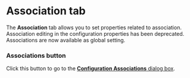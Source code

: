 # Association tab

The **Association** tab allows you to set properties related to
association. Association editing in the configuration properties has been deprecated. Associations are now available as global setting.

### Associations button

Click this button to go to the
[**Configuration Associations** dialog box](../../configuration_associations/index).

